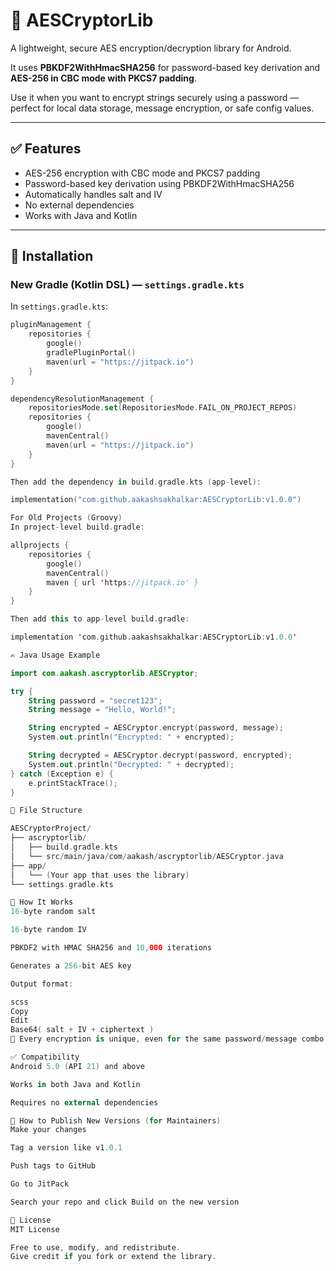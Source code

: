# 🔐 AESCryptorLib

A lightweight, secure AES encryption/decryption library for Android.

It uses **PBKDF2WithHmacSHA256** for password-based key derivation and **AES-256 in CBC mode with PKCS7 padding**.

Use it when you want to encrypt strings securely using a password — perfect for local data storage, message encryption, or safe config values.

---

## ✅ Features

- AES-256 encryption with CBC mode and PKCS7 padding  
- Password-based key derivation using PBKDF2WithHmacSHA256  
- Automatically handles salt and IV  
- No external dependencies  
- Works with Java and Kotlin  

---

## 🔧 Installation

### New Gradle (Kotlin DSL) — `settings.gradle.kts`

In `settings.gradle.kts`:

```kotlin
pluginManagement {
    repositories {
        google()
        gradlePluginPortal()
        maven(url = "https://jitpack.io")
    }
}

dependencyResolutionManagement {
    repositoriesMode.set(RepositoriesMode.FAIL_ON_PROJECT_REPOS)
    repositories {
        google()
        mavenCentral()
        maven(url = "https://jitpack.io")
    }
}

Then add the dependency in build.gradle.kts (app-level):

implementation("com.github.aakashsakhalkar:AESCryptorLib:v1.0.0")

For Old Projects (Groovy)
In project-level build.gradle:

allprojects {
    repositories {
        google()
        mavenCentral()
        maven { url 'https://jitpack.io' }
    }
}

Then add this to app-level build.gradle:

implementation 'com.github.aakashsakhalkar:AESCryptorLib:v1.0.0'

✍️ Java Usage Example

import com.aakash.ascryptorlib.AESCryptor;

try {
    String password = "secret123";
    String message = "Hello, World!";

    String encrypted = AESCryptor.encrypt(password, message);
    System.out.println("Encrypted: " + encrypted);

    String decrypted = AESCryptor.decrypt(password, encrypted);
    System.out.println("Decrypted: " + decrypted);
} catch (Exception e) {
    e.printStackTrace();
}

📁 File Structure

AESCryptorProject/
├── ascryptorlib/
│   ├── build.gradle.kts
│   └── src/main/java/com/aakash/ascryptorlib/AESCryptor.java
├── app/
│   └── (Your app that uses the library)
└── settings.gradle.kts

🧠 How It Works
16-byte random salt

16-byte random IV

PBKDF2 with HMAC SHA256 and 10,000 iterations

Generates a 256-bit AES key

Output format:

scss
Copy
Edit
Base64( salt + IV + ciphertext )
🔐 Every encryption is unique, even for the same password/message combo — thanks to the random salt & IV.

✅ Compatibility
Android 5.0 (API 21) and above

Works in both Java and Kotlin

Requires no external dependencies

🚀 How to Publish New Versions (for Maintainers)
Make your changes

Tag a version like v1.0.1

Push tags to GitHub

Go to JitPack

Search your repo and click Build on the new version

📝 License
MIT License

Free to use, modify, and redistribute.
Give credit if you fork or extend the library.
